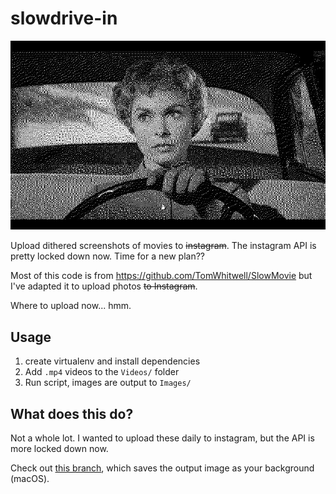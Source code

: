 # slowdrive-in

![Example image](./60-test.jpg)

Upload dithered screenshots of movies to ~~instagram~~. The instagram API is pretty locked down now. Time for a new plan??

Most of this code is from https://github.com/TomWhitwell/SlowMovie but I've adapted it to upload photos ~~to Instagram~~.

Where to upload now... hmm.

## Usage

1. create virtualenv and install dependencies
2. Add `.mp4` videos to the `Videos/` folder
3. Run script, images are output to `Images/`

## What does this do?

Not a whole lot. I wanted to upload these daily to instagram, but the API is more locked down now.

Check out [this branch](https://github.com/nickbytes/slowdrive-in/tree/applescript), which saves the output image as your background (macOS).